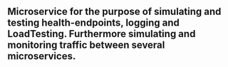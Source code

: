 ## Microservice for the purpose of simulating and testing health-endpoints, logging and LoadTesting. Furthermore simulating and monitoring traffic between several microservices.









